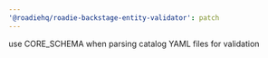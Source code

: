 ```yaml
---
'@roadiehq/roadie-backstage-entity-validator': patch
---
```


use CORE_SCHEMA when parsing catalog YAML files for validation

